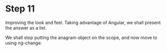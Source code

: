 # Step 11

Improving the look and feel. Taking advantage of Angular, we shall present the answer as a list.

We shall stop putting the anagram object on the scope, and now move to using ng-change.